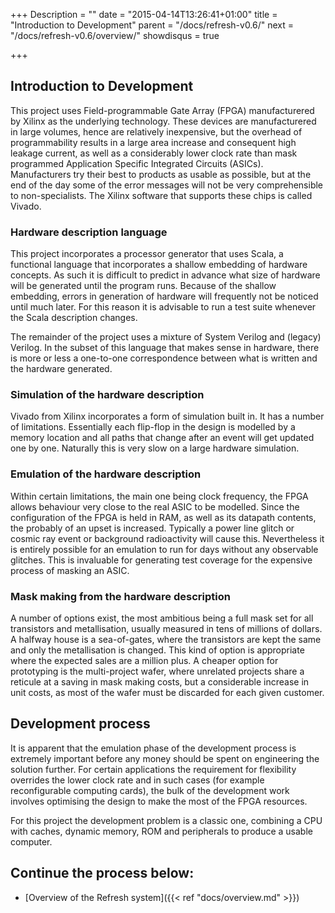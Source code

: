 +++
Description = ""
date = "2015-04-14T13:26:41+01:00"
title = "Introduction to Development"
parent = "/docs/refresh-v0.6/"
next = "/docs/refresh-v0.6/overview/"
showdisqus = true

+++

## Introduction to Development

This project uses Field-programmable Gate Array (FPGA) manufacturered by Xilinx as the underlying technology. These devices are manufacturered in large volumes, hence are relatively inexpensive, but the overhead of programmability results in a large area increase and consequent high leakage current, as well as a considerably lower clock rate than mask programmed Application Specific Integrated Circuits (ASICs). Manufacturers try their best to products as usable as possible, but at the end of the day some of the error messages will not be very comprehensible to non-specialists. The Xilinx software that supports these chips is called Vivado.

### Hardware description language

This project incorporates a processor generator that uses Scala, a functional language that incorporates a shallow embedding of hardware concepts. As such it is difficult to predict in advance what size of hardware will be generated until the program runs. Because of the shallow embedding, errors in generation of hardware will frequently not be noticed until much later. For this reason it is advisable to run a test suite whenever the Scala description changes.

The remainder of the project uses a mixture of System Verilog and (legacy) Verilog. In the subset of this language that makes sense in hardware, there is more or less a one-to-one correspondence between what is written and the hardware generated.

### Simulation of the hardware description

Vivado from Xilinx incorporates a form of simulation built in. It has a number of limitations. Essentially each flip-flop in the design is modelled by a memory location and all paths that change after an event will get updated one by one. Naturally this is very slow on a large hardware simulation.

### Emulation of the hardware description

Within certain limitations, the main one being clock frequency, the FPGA allows behaviour very close to the real ASIC to be modelled. Since the configuration of the FPGA is held in RAM, as well as its datapath contents, the probably of an upset is increased. Typically a power line glitch or cosmic ray event or background radioactivity will cause this. Nevertheless it is entirely possible for an emulation to run for days without any observable glitches. This is invaluable for generating test coverage for the expensive process of masking an ASIC.

### Mask making from the hardware description

A number of options exist, the most ambitious being a full mask set for all transistors and metallisation, usually measured in tens of millions of dollars. A halfway house is a sea-of-gates, where the transistors are kept the same and only the metallisation is changed. This kind of option is appropriate where the expected sales are a million plus. A cheaper option for prototyping is the multi-project wafer, where unrelated projects share a reticule at a saving in mask making costs, but a considerable increase in unit costs, as most of the wafer must be discarded for each given customer.

## Development process

It is apparent that the emulation phase of the development process is extremely important before any money should be spent on engineering the solution further. For certain applications the requirement for flexibility overrides the lower clock rate and in such cases (for example reconfigurable computing cards), the bulk of the development work involves optimising the design to make the most of the FPGA resources.

For this project the development problem is a classic one, combining a CPU with caches, dynamic memory, ROM and peripherals to produce a usable computer.

## Continue the process below:

* [Overview of the Refresh system]({{< ref "docs/overview.md" >}})
